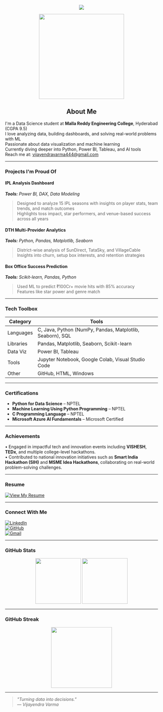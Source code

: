 <!-- Header Banner -->
<p align="center">
  <img src="https://readme-typing-svg.herokuapp.com/?lines=Hi,+I'm+Samudrala+Vijayendra+Varma;Data+Science+Student+%7C+Developer;Passionate+about+Data+%26+Visualization&center=true&width=500&height=45">
</p>

<p align="center">
  <img src="https://media.giphy.com/media/qgQUggAC3Pfv687qPC/giphy.gif" width="280" />
</p>

<h2 align="center"> About Me</h2>

 I'm a Data Science student at **Malla Reddy Engineering College**, Hyderabad (CGPA 9.5)  
 I love analyzing data, building dashboards, and solving real-world problems with ML  
 Passionate about data visualization and machine learning  
 Currently diving deeper into Python, Power BI, Tableau, and AI tools  
 Reach me at: [vijayendravarma444@gmail.com](mailto:vijayendravarma444@gmail.com)

---

###  Projects I'm Proud Of

#### IPL Analysis Dashboard  
_**Tools:** Power BI, DAX, Data Modeling_  
> Designed to analyze 15 IPL seasons with insights on player stats, team trends, and match outcomes  
> Highlights toss impact, star performers, and venue-based success across all years  


####  DTH Multi-Provider Analytics  
_**Tools:** Python, Pandas, Matplotlib, Seaborn_  
>  District-wise analysis of SunDirect, TataSky, and VillageCable  
>  Insights into churn, setup box interests, and retention strategies  

####  Box Office Success Prediction  
_**Tools:** Scikit-learn, Pandas, Python_  
>  Used ML to predict ₹100Cr+ movie hits with 85% accuracy  
>  Features like star power and genre match  

---

###  Tech Toolbox

| Category     | Tools                                                                 |
|--------------|-----------------------------------------------------------------------|
| Languages    | C, Java, Python (NumPy, Pandas, Matplotlib, Seaborn), SQL            |
| Libraries    | Pandas, Matplotlib, Seaborn, Scikit-learn                            |
| Data Viz     | Power BI, Tableau                                                     |
| Tools        | Jupyter Notebook, Google Colab, Visual Studio Code                   |
| Other        | GitHub, HTML, Windows                                                 |

---

###  Certifications

- **Python for Data Science** – NPTEL  
- **Machine Learning Using Python Programming** – NPTEL  
- **C Programming Language** – NPTEL  
- **Microsoft Azure AI Fundamentals** – Microsoft Certified  

---

###  Achievements

• Engaged in impactful tech and innovation events including **VISHESH**, **TEDx**, and multiple college-level hackathons.  
• Contributed to national innovation initiatives such as **Smart India Hackathon (SIH)** and **MSME Idea Hackathons**, collaborating on real-world problem-solving challenges.

---

###  Resume

[![View My Resume](https://img.shields.io/badge/Resume-GoogleDrive-blue?logo=googledrive&style=for-the-badge)](https://drive.google.com/file/d/1zbDnCf9ETKPvF4lJpQvPN93gmDiOO51O/view?usp=sharing)

---

###  Connect With Me

[![LinkedIn](https://img.shields.io/badge/-LinkedIn-0077B5?style=for-the-badge&logo=linkedin)](https://www.linkedin.com/in/vijayendra-varma-samudrala-13b4a828a/)  
[![GitHub](https://img.shields.io/badge/-GitHub-000?style=for-the-badge&logo=github)](https://github.com/vijayendravarma111)  
[![Gmail](https://img.shields.io/badge/-Gmail-EA4335?style=for-the-badge&logo=gmail)](mailto:vijayendravarma444@gmail.com)

---

###  GitHub Stats

<p align="center">
  <img src="https://github-readme-stats.vercel.app/api?username=vijayendravarma111&show_icons=true&theme=github_dark&hide=prs&count_private=true" height="150"/>
  <img src="https://github-readme-stats.vercel.app/api/top-langs/?username=vijayendravarma111&layout=compact&theme=github_dark" height="150"/>
</p>

---

###  GitHub Streak

<p align="center">
  <img src="https://github-readme-streak-stats.herokuapp.com/?user=vijayendravarma111&theme=dark" height="200"/>
</p>

---

>  _"Turning data into decisions."_  
> — *Vijayendra Varma*
